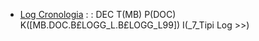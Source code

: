 - [Log Cronologia](Sorgenti/MB/DOC/B£LOGG_02)
 :  : DEC T(MB) P(DOC) K([MB.DOC.B£LOGG_L.B£LOGG_L99]) I(_7_Tipi Log    >>)
